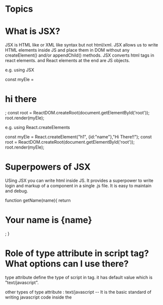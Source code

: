 # Topics

# What is JSX?
JSX is HTML like or XML like syntax but not html/xml. JSX allows us to write HTML elements inside JS and place them in DOM without any createElement() and/or appendChild() methods. JSX converts html tags in react elements. and React elements at the end are JS objects.

e.g. using JSX

const myEle = <h1> hi there </h1>;
const root = ReactDOM.createRoot(document.getElementById('root'));
root.render(myEle);

e.g. using React.createElements

const myEle = React.createElement("h1", {id:"name"},"Hi There!!");
const root = ReactDOM.createRoot(document.getElementById('root'));
root.render(myEle);


# Superpowers of JSX
USing JSX you can write html inside JS. It provides a superpower to write login and markup of a component in a single .js file. It is easy to maintain and debug.

function getName(name){
    return <h1> Your name is {name} </h1>;
}

# Role of type attribute in script tag? What options can I use there?
type attribute define the type of script in <script></script> tag. it has default value which is "text/javascript".

other types of type attribute :
text/javascript -- It is the basic standard of writing javascript code inside the <script> tag.
text/ecmascript -- this value indicates that the script is following the EcmaScript standards.
module -- This value tells the browser that the script is a module that can import or export other files or modules inside it.
text/babel -- This value indicates that the script is a babel type and required bable to transpile it.
text/typescript -- As the name suggest the script is written in TypeScript.

# {TitleComponent} vs {<TitleComponent/>} vs {<TitleComponent></TitleComponent>} in JSX.

{TitleComponent} -- it means that you are evaluating variable TitleComponent using JS expression {}.
{<TitleComponent/>} -- this is a component which basically return some JSX or you can say a function which return a JSX value. This component is written inside { < />} express.
{<TitleComponent></TitleComponent>} -- this is same as {<TitleComponent/>} , apart from if there is no child component using inside TitleComponent.

<TitleComponent>
    <FirstChildComponent />
    <SecondChildComponent />
    <ThirdChildComponent />
</TitleComponent>


